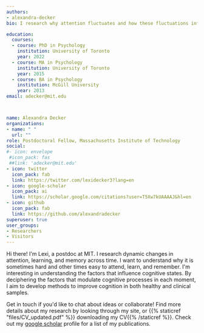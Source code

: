 ```yaml
---
authors:
- alexandra-decker
bio: I research why attention fluctuates and how these fluctuations influence different learning and memory systems, such as probabilistic learning and episodic memory.

education:
  courses:
  - course: PhD in Psychology
    institution: University of Toronto
    year: 2022
  - course: MA in Psychology
    institution: University of Toronto
    year: 2015
  - course: BA in Psychology
    institution: McGill University
    year: 2013
email: adecker@mit.edu



name: Alexandra Decker
organizations:
- name: " "
  url: ""
role: Postdoctoral Fellow, Massachusetts Institute of Technology
social:
#- icon: envelope
 #icon_pack: fas
 ##link: 'adecker@mit.edu'
- icon: twitter
  icon_pack: fab
  link: https://twitter.com/lexidecker3?lang=en
- icon: google-scholar
  icon_pack: ai
  link: https://scholar.google.com/citations?user=T5Xw7kUAAAAJ&hl=en
- icon: github
  icon_pack: fab
  link: https://github.com/alexandradecker
superuser: true
user_groups:
- Researchers
- Visitors
---
```


Hi there! I'm Lexi, a postdoc at MIT. I research dynamic changes in attention, learning, and memory across time. I want to understand why it is sometimes hard and other times easy to attend, learn, and remember. I'm interesting in understanding the factors that influence cognitive states. By deciphering the factors that modulate cognitive processes in each moment, I aim to develop methods to improve cognition in both healthy and clinical samples. 

Get in touch if you'd like to chat about ideas or collaborate! Find more details about my research by looking through my site, or {{% staticref "files/CV_updated.pdf" %}} downloading my CV{{% /staticref %}}. Check out my <a href = "https://scholar.google.com/citations?hl=en&user=T5Xw7kUAAAAJ&view_op=list_works&sortby=pubdate" >google scholar</a> profile for a list of my publications.



